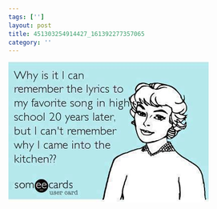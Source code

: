 ```yaml
---
tags: ['']
layout: post
title: 451303254914427_161392277357065
category: ''
---
```

![451303254914427_161392277357065](/uploads/2013-4-6-451303254914427_161392277357065.jpg)
